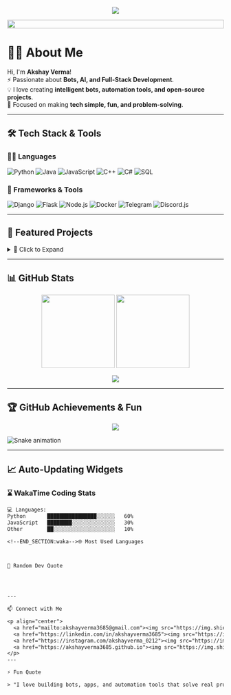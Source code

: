 <!-- Typing SVG Banner -->
<p align="center">
  <img src="https://readme-typing-svg.demolab.com?font=Fira+Code&weight=600&pause=1000&color=00F707&center=true&vCenter=true&width=600&lines=Hi%2C+I'm+Akshay+Verma!+👋;Bot+Developer+%7C+Full-Stack+Engineer;AI+%26+Automation+Enthusiast;Open+Source+Contributor;Turning+Ideas+into+Reality+🚀">
</p>

<!-- Cool Divider -->
<img src="https://i.imgur.com/dBaSKWF.gif" height="20" width="100%">

# 👨‍💻 About Me
Hi, I'm **Akshay Verma**!  
⚡ Passionate about **Bots, AI, and Full-Stack Development**.  
💡 I love creating **intelligent bots, automation tools, and open-source projects**.  
🎯 Focused on making **tech simple, fun, and problem-solving**.  

---

## 🛠 Tech Stack & Tools  

### 👨‍💻 Languages  
![Python](https://img.shields.io/badge/Python-3776AB?style=flat-square&logo=python&logoColor=white)
![Java](https://img.shields.io/badge/Java-007396?style=flat-square&logo=java&logoColor=white)
![JavaScript](https://img.shields.io/badge/JavaScript-F7DF1E?style=flat-square&logo=javascript&logoColor=black)
![C++](https://img.shields.io/badge/C++-00599C?style=flat-square&logo=c%2B%2B&logoColor=white)
![C#](https://img.shields.io/badge/C%23-239120?style=flat-square&logo=c-sharp&logoColor=white)
![SQL](https://img.shields.io/badge/SQL-336791?style=flat-square&logo=postgresql&logoColor=white)

### 🚀 Frameworks & Tools  
![Django](https://img.shields.io/badge/Django-092E20?style=flat-square&logo=django&logoColor=white)
![Flask](https://img.shields.io/badge/Flask-000000?style=flat-square&logo=flask&logoColor=white)
![Node.js](https://img.shields.io/badge/Node.js-339933?style=flat-square&logo=node.js&logoColor=white)
![Docker](https://img.shields.io/badge/Docker-2496ED?style=flat-square&logo=docker&logoColor=white)
![Telegram](https://img.shields.io/badge/Telegram%20Bot-26A5E4?style=flat-square&logo=telegram&logoColor=white)
![Discord.js](https://img.shields.io/badge/Discord.js-5865F2?style=flat-square&logo=discord&logoColor=white)

---

## 🌟 Featured Projects  

<details>
<summary>🚀 Click to Expand</summary>

| Project | Description | Demo |
|---------|-------------|------|
| [**SocialPipe Bot**](https://github.com/akshayverma3685/socialpipe-bot) | Multi-social hub bot managing all accounts via Telegram | ![Demo](https://media.giphy.com/media/3o6Zt481isNVuQI1l6/giphy.gif) |
| [**AI Chatbot**](https://github.com/akshayverma3685/ai-chatbot) | Intelligent chatbot for Telegram & Discord | ![Demo](https://media.giphy.com/media/l0MYt5jPR6QX5pnqM/giphy.gif) |
| [**Instagram Auto Bot**](https://github.com/akshayverma3685/instagram-bot) | Automation & DM handling bot for Instagram | ![Demo](https://media.giphy.com/media/26AHONQ79FdWZhAI0/giphy.gif) |

</details>

---

## 📊 GitHub Stats  

<p align="center">
  <img src="https://github-readme-stats.vercel.app/api?username=akshayverma3685&show_icons=true&theme=radical" height="170">
  <img src="https://streak-stats.demolab.com?user=akshayverma3685&theme=radical" height="170">
</p>

<p align="center">
  <img src="https://github-profile-summary-cards.vercel.app/api/cards/profile-details?username=akshayverma3685&theme=radical" />
</p>

---

## 🏆 GitHub Achievements & Fun  

<p align="center">
  <img src="https://github-profile-trophy.vercel.app/?username=akshayverma3685&theme=radical&no-frame=true&margin-w=15&row=1&column=6" />
</p>

![Snake animation](https://github.com/akshayverma3685/akshayverma3685/blob/output/github-contribution-grid-snake.svg)

---

## 📈 Auto-Updating Widgets  

### ⌛ WakaTime Coding Stats  
<!--START_SECTION:waka-->
```txt
💻 Languages:
Python       ████████████████░░░░░░   60%
JavaScript   ████████░░░░░░░░░░░░░░   30%
Other        ██░░░░░░░░░░░░░░░░░░░░   10%

<!--END_SECTION:waka-->🌐 Most Used Languages



📜 Random Dev Quote




---

📫 Connect with Me

<p align="center">
  <a href="mailto:akshayverma3685@gmail.com"><img src="https://img.shields.io/badge/Email-D14836?style=for-the-badge&logo=gmail&logoColor=white"></a>
  <a href="https://linkedin.com/in/akshayverma3685"><img src="https://img.shields.io/badge/LinkedIn-0A66C2?style=for-the-badge&logo=linkedin&logoColor=white"></a>
  <a href="https://instagram.com/akshayverma_0212"><img src="https://img.shields.io/badge/Instagram-E4405F?style=for-the-badge&logo=instagram&logoColor=white"></a>
  <a href="https://akshayverma3685.github.io"><img src="https://img.shields.io/badge/Portfolio-000000?style=for-the-badge&logo=ko-fi&logoColor=white"></a>
</p>
---

⚡ Fun Quote

> "I love building bots, apps, and automation tools that solve real problems and make tech fun!" 🤖
